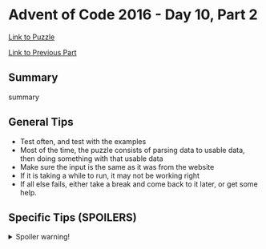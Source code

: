 # Advent of Code 2016 - Day 10, Part 2

[Link to Puzzle](https://adventofcode.com/2016/day/10#part2)

[Link to Previous Part](https://github.com/CodingAP/unofficial-aoc-syllabus/blob/main/years/2016/day10/part1.md)

## Summary
summary

## General Tips
- Test often, and test with the examples
- Most of the time, the puzzle consists of parsing data to usable data, then doing something with that usable data
- Make sure the input is the same as it was from the website
- If it is taking a while to run, it may not be working right
- If all else fails, either take a break and come back to it later, or get some help.

## Specific Tips (SPOILERS)
<details> <summary>Spoiler warning!</summary>

specific tips

</details>